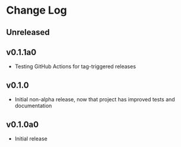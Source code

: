 # Change Log

## Unreleased

## v0.1.1a0

* Testing GitHub Actions for tag-triggered releases

## v0.1.0

* Initial non-alpha release, now that project has improved tests and
documentation

## v0.1.0a0

* Initial release
